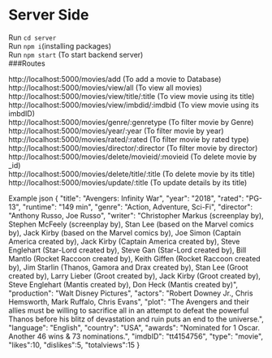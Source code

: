 # Server Side

Run ```cd server```
<br>Run ```npm i```(installing packages)
<br>Run ```npm start``` (To start backend server)
<br>
###Routes
<br>

http://localhost:5000/movies/add                 	(To add a movie to Database)<br>
http://localhost:5000/movies/view/all	         	(To view all movies)<br>
http://localhost:5000/movies/view/title/:title	 	(To view movie using its title)<br>
http://localhost:5000/movies/view/imbdid/:imdbid 	(To view movie using its imbdID)<br>
http://localhost:5000/movies/genre/:genretype    	(To filter movie by Genre)<br>
http://localhost:5000/movies/year/:year          	(To filter movie by year)<br>
http://localhost:5000/movies/rated/:rated		(To filter movie by rated type)<br> 
http://localhost:5000/movies/director/:director  	(To filter movie by director)<br>
http://localhost:5000/movies/delete/movieid/:movieid	(To delete movie by _id)<br>
http://localhost:5000/movies/delete/title/:title	(To delete movie by its title)<br>
http://localhost:5000/movies/update/:title              (To update details by its title)<br>

Example json
{
	"title": "Avengers: Infinity War",
	"year": "2018",
	"rated": "PG-13",
	"runtime": "149 min",
	"genre": "Action, Adventure, Sci-Fi",
	"director": "Anthony Russo, Joe Russo",
	"writer": "Christopher Markus (screenplay by), Stephen McFeely (screenplay by), Stan Lee (based on the Marvel comics by), Jack Kirby (based on the Marvel comics by), Joe Simon (Captain America created by), Jack Kirby (Captain America created by), Steve Englehart (Star-Lord created by), Steve Gan (Star-Lord created by), Bill Mantlo (Rocket Raccoon created by), Keith Giffen (Rocket Raccoon created by), Jim Starlin (Thanos,  Gamora and Drax created by), Stan Lee (Groot created by), Larry Lieber (Groot created by), Jack Kirby (Groot created by), Steve Englehart (Mantis created by), Don Heck (Mantis created by)",
	"production": "Walt Disney Pictures",
	"actors": "Robert Downey Jr., Chris Hemsworth, Mark Ruffalo, Chris Evans",
	"plot": "The Avengers and their allies must be willing to sacrifice all in an attempt to defeat the powerful Thanos before his blitz of devastation and ruin puts an end to the universe.",
	"language": "English",
	"country": "USA",
	"awards": "Nominated for 1 Oscar. Another 46 wins & 73 nominations.",
	"imdbID": "tt4154756",
	"type": "movie",
	"likes":10,
	"dislikes":5,
	"totalviews":15
}
